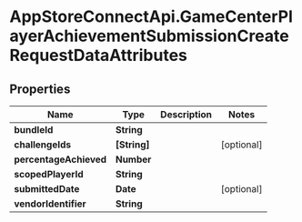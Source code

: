 # AppStoreConnectApi.GameCenterPlayerAchievementSubmissionCreateRequestDataAttributes

## Properties

Name | Type | Description | Notes
------------ | ------------- | ------------- | -------------
**bundleId** | **String** |  | 
**challengeIds** | **[String]** |  | [optional] 
**percentageAchieved** | **Number** |  | 
**scopedPlayerId** | **String** |  | 
**submittedDate** | **Date** |  | [optional] 
**vendorIdentifier** | **String** |  | 


